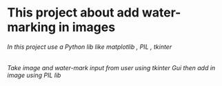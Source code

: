 # This project about add water-marking in images
###### In this project use a Python lib like matplotlib , PIL , tkinter
###### Take image and water-mark input from user using tkinter Gui then add in image using PIL lib 